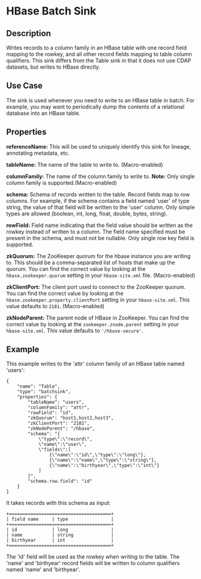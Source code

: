 # HBase Batch Sink


Description
-----------
Writes records to a column family in an HBase table with one record field mapping
to the rowkey, and all other record fields mapping to table column qualifiers.
This sink differs from the Table sink in that it does not use CDAP datasets, but writes
to HBase directly.


Use Case
--------
The sink is used whenever you need to write to an HBase table in batch. For example,
you may want to periodically dump the contents of a relational database into an HBase table.


Properties
----------
**referenceName:** This will be used to uniquely identify this sink for lineage, annotating metadata, etc.

**tableName:** The name of the table to write to. (Macro-enabled)

**columnFamily:** The name of the column family to write to. **Note:** Only single column family is supported.(Macro-enabled)

**schema:** Schema of records written to the table. Record fields map to row columns. For
example, if the schema contains a field named 'user' of type string, the value of that
field will be written to the 'user' column. Only simple types are allowed (boolean, int,
long, float, double, bytes, string).

**rowField:** Field name indicating that the field value should
be written as the rowkey instead of written to a column. The field name specified must be present in
the schema, and must not be nullable. Only single row key field is supported.

**zkQuorum:** The ZooKeeper quorum for the hbase instance you are writing to. This should
be a comma-separated list of hosts that make up the quorum. You can find the correct value
by looking at the ``hbase.zookeeper.quorum`` setting in your ``hbase-site.xml`` file. (Macro-enabled)

**zkClientPort:** The client port used to connect to the ZooKeeper quorum.
You can find the correct value by looking at the ``hbase.zookeeper.property.clientPort`` setting in your ``hbase-site.xml``.
This value defaults to ``2181``. (Macro-enabled)

**zkNodeParent:** The parent node of HBase in ZooKeeper. 
You can find the correct value by looking at the ``zookeeper.znode.parent`` setting in your ``hbase-site.xml``.
This value defaults to ``'/hbase-secure'``.


Example
-------
This example writes to the 'attr' column family of an HBase table named 'users':

    {
        "name": "Table",
        "type": "batchsink",
        "properties": {
            "tableName": "users",
            "columnFamily": "attr",
            "rowField": "id",
            "zkQuorum": "host1,host2,host3",
            "zkClientPort": "2181",
            "zkNodeParent": "/hbase",
            "schema": "{
                \"type\":\"record\",
                \"name\":\"user\",
                \"fields\":[
                    {\"name\":\"id\",\"type\":\"long\"},
                    {\"name\":\"name\",\"type\":\"string\"},
                    {\"name\":\"birthyear\",\"type\":\"int\"}
                ]
            }",
            "schema.row.field": "id"
        }
    }

It takes records with this schema as input:

    +======================================+
    | field name     | type                |
    +======================================+
    | id             | long                |
    | name           | string              |
    | birthyear      | int                 |
    +======================================+

The 'id' field will be used as the rowkey when writing to the table. The 'name' and 'birthyear' record
fields will be written to column qualifiers named 'name' and 'birthyear'.
